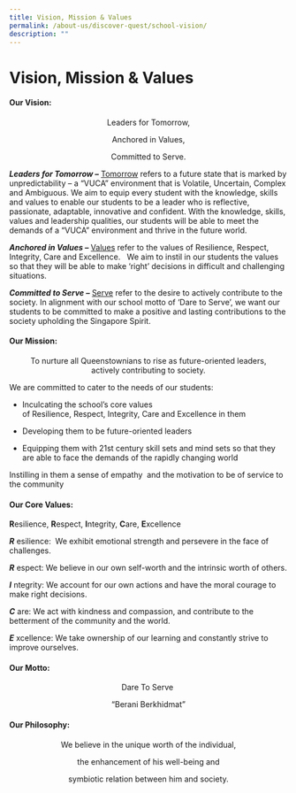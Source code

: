 ```yaml
---
title: Vision, Mission & Values
permalink: /about-us/discover-quest/school-vision/
description: ""
---
```

Vision, Mission &amp; Values
========================


#### **Our Vision:** 

<center>
Leaders for Tomorrow, <br>

Anchored in Values, <br>

Committed to Serve. <br>
	
	
</center>



**_Leaders for Tomorrow –_**&nbsp;<u>Tomorrow</u>&nbsp;refers to a future state that is marked by unpredictability – a “VUCA” environment that is Volatile, Uncertain, Complex and Ambiguous. We aim to equip every student with the knowledge, skills and values to enable our students to be a&nbsp;leader&nbsp;who is reflective, passionate, adaptable, innovative and confident. With the knowledge, skills, values and leadership qualities, our students will be able to meet the demands of a “VUCA” environment and thrive in the future world.&nbsp;&nbsp;

**_Anchored in Values –_**&nbsp;<u>Values</u>&nbsp;refer to the values of Resilience, Respect, Integrity, Care and Excellence.&nbsp;&nbsp; We aim to instil in our students the values so that they will be able to make ‘right’ decisions in difficult and challenging situations.

**_Committed to Serve –_**&nbsp;<u>Serve</u>&nbsp;refer to the desire to actively contribute to the society. In alignment with our school motto of ‘Dare to Serve’, we want our students to be committed to make a positive and lasting contributions to the society upholding the Singapore Spirit.



#### **Our Mission:**

<center>
To nurture all Queenstownians to rise as future-oriented leaders, <br>
actively contributing to society. <br>
	
	
</center>

We are committed to cater to the needs of our students:

*   Inculcating the school’s core values of&nbsp;Resilience,&nbsp;Respect,&nbsp;Integrity,&nbsp;Care and&nbsp;Excellence in them

*   Developing them to be future-oriented leaders

*   Equipping them with 21st&nbsp;century skill sets and mind sets so that they are able to face the demands of the rapidly changing world

Instilling in them a sense of empathy &nbsp;and the motivation to be of service to the community




#### **Our Core Values:** <br>


**R**esilience,&nbsp;**R**espect,&nbsp;**I**ntegrity,&nbsp;**C**are,&nbsp;**E**xcellence <br>
	



_**R**_ esilience:&nbsp; We exhibit emotional strength and persevere in the face of challenges.

_**R**_ espect: We believe in our own self-worth and the intrinsic worth of others.

_**I**_ ntegrity: We account for our own actions and have the moral courage to make right decisions.

_**C**_ are: We act with kindness and compassion, and contribute to the betterment of the community and the world.

_**E**_ xcellence: We take ownership of our learning and constantly strive to improve ourselves.




#### **Our Motto:** <br>

<center>

Dare To Serve&nbsp; <br>

“Berani Berkhidmat” <br>

	
</center>

#### **Our Philosophy:** <br>

<center>

We believe in the unique worth of the individual, <br>

the enhancement of his well-being and <br>

symbiotic relation between him and society. <br>
	
	
</center>